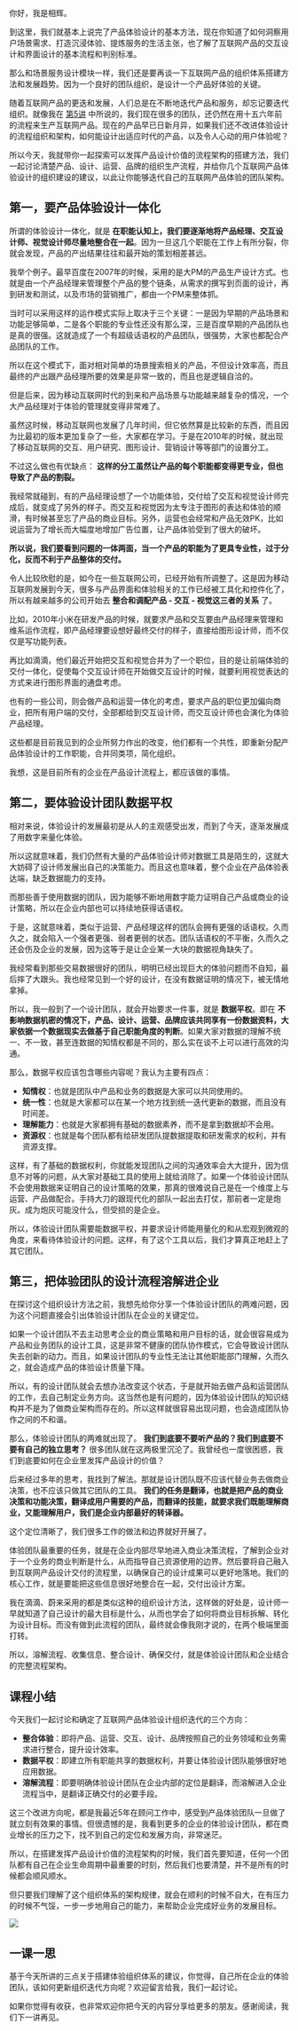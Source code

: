你好，我是相辉。

到这里，我们就基本上说完了产品体验设计的基本方法，现在你知道了如何洞察用户场景需求、打造沉浸体验、提炼服务的生活主张，也了解了互联网产品的交互设计和界面设计的基本流程和判别标准。

那么和场景服务设计模块一样，我们还是要再谈一下互联网产品的组织体系搭建方法和发展趋势。因为一个良好的团队组织，是设计一个产品好体验的关键。

随着互联网产品的更迭和发展，人们总是在不断地迭代产品和服务，却忘记要迭代组织。就像我在 [第5讲](https://time.geekbang.org/column/article/284484) 中所说的，我们现在很多的团队，还仍然在用十五六年前的流程来生产互联网产品。现在的产品早已日新月异，如果我们还不改进体验设计的流程组织和架构，如何能设计出适应时代的产品，以及令人心动的用户体验呢？

所以今天，我就带你一起探索可以发挥产品设计价值的流程架构的搭建方法，我们一起讨论清楚产品、设计、运营、品牌的组织生产流程，并给你几个互联网产品体验设计的组织建设的建议，以此让你能够迭代自己的互联网产品体验的团队架构。

## 第一，要产品体验设计一体化

所谓的体验设计一体化，就是 **在职能认知上，我们要逐渐地将产品经理、交互设计师、视觉设计师尽量地整合在一起**。因为一旦这几个职能在工作上有所分裂，你就会发现，产品的产出结果往往和最开始的策划相差甚远。

我举个例子。最早百度在2007年的时候，采用的是大PM的产品生产设计方式。也就是由一个产品经理来管理整个产品的整个链条，从需求的撰写到页面的设计，再到研发和测试，以及市场的营销推广，都由一个PM来整体抓。

当时可以采用这样的运作模式实际上取决于三个关键：一是因为早期的产品场景和功能足够简单，二是各个职能的专业性还没有那么深，三是百度早期的产品团队也是真的很强。这就造成了一个有超级话语权的产品团队，很强势，大家也都配合产品团队的工作。

所以在这个模式下，面对相对简单的场景搜索相关的产品，不但设计效率高，而且最终的产出跟产品经理所要的效果是非常一致的，而且也是逻辑自洽的。

但是后来，因为移动互联网时代的到来和产品场景与功能越来越复杂的情况，一个大产品经理对于体验的管理就变得非常难了。

虽然这时候，移动互联网也发展了几年时间，但它依然算是比较新的东西，而且因为比最初的版本更加复杂了一些，大家都在学习。于是在2010年的时候，就出现了移动互联网的交互、用户研究、图形设计、营销设计等等部门的设置分工。

不过这么做也有优缺点： **这样的分工虽然让产品的每个职能都变得更专业，但也导致了产品的割裂。**

我经常就碰到，有的产品经理设想了一个功能体验，交付给了交互和视觉设计师完成后，就变成了另外的样子。而交互和视觉因为太专注于图形的表达和体验的顺滑，有时候甚至忘了产品的商业目标。另外，运营也会经常和产品无效PK，比如说运营为了增长而大幅度地增加广告位置，让产品体验受到了很大的破坏。

**所以说，我们要看到问题的一体两面，当一个产品的职能为了更具专业性，过于分化，反而不利于产品整体的交付。**

令人比较欣慰的是，如今在一些互联网公司，已经开始有所调整了。这是因为移动互联网发展到今天，很多与产品界面和体验相关的工作已经被工具化和控件化了，所以有越来越多的公司开始去 **整合和调配产品 \- 交互 \- 视觉这三者的关系** 了。

比如，2010年小米在研发产品的时候，就要求产品和交互要由产品经理来管理和维系运作流程，即产品经理要设想好最终交付的样子，直接给图形设计师，而不仅仅是写功能列表。

再比如滴滴，他们最近开始把交互和视觉合并为了一个职位，目的是让前端体验的交付一体化，促使每个交互设计师在开始做交互设计的时候，就要利用视觉表达的方式来进行图形界面的通盘考虑。

也有的一些公司，则会做产品和运营一体化的考虑，要求产品的职位更加偏向商业，把所有用户端的交付，全部都给到交互设计师，而交互设计师也会演化为体验产品经理。

这些都是目前我见到的企业所努力作出的改变，他们都有一个共性，即重新分配产品体验设计的工作职能，合并同类项，简化组织。

我想，这是目前所有的企业在产品设计流程上，都应该做的事情。

## 第二，要体验设计团队数据平权

相对来说，体验设计的发展最初是从人的主观感受出发，而到了今天，逐渐发展成了用数字来量化体验。

所以这就意味着，我们仍然有大量的产品体验设计师对数据工具是陌生的，这就大大妨碍了设计师发展出自己的决策能力。而且这也意味着，整个企业在产品体验表达端，缺乏数据能力的支持。

而那些善于使用数据的团队，因为能够不断地用数字能力证明自己产品或商业的设计策略，所以在企业内部也可以持续地获得话语权。

于是，这就意味着，类似于运营、产品经理这样的团队会拥有更强的话语权。久而久之，就会陷入一个强者更强、弱者更弱的状态。团队话语权的不平衡，久而久之还会伤及企业的发展，因为这等于是让企业某一大块的数据视角缺失了。

我经常看到那些交易数据很好的团队，明明已经出现巨大的体验问题而不自知，最后摔了大跟头。我也经常见到一个好的设计，在没有数据证明的情况下，被无情地拿掉。

所以，我一般到了一个设计团队，就会开始要求一件事，就是 **数据平权**。即在 **不影响数据机密的情况下，产品、设计、运营、品牌应该共同享有一份数据资料，大家依据一个数据现实去做基于自己职能角度的判断**。如果大家对数据的理解不统一、不一致，甚至连数据的知情权都是不同的，那么实在谈不上可以进行高效的沟通。

那么，数据平权应该包含哪些内容呢？我认为主要有四点：

- **知情权**：也就是团队中产品和业务的数据是大家可以共同使用的。
- **统一性**：也就是大家都可以在某一个地方找到统一迭代更新的数据，而且没有时间差。
- **理解能力**：也就是大家都拥有基础的数据素养，而不是拿到数据却不会用。
- **资源权**：也就是每个团队都有给研发团队提数据提取和研发需求的权利，并有资源支撑。

这样，有了基础的数据权利，你就能发现团队之间的沟通效率会大大提升，因为信息不对等的问题，从大家对基础工具的使用上就给消除了。如果一个体验设计团队不会使用数据来证明自己的设计策略的效果，那真的很难说自己是在一个维度上与运营、产品做配合。手持大刀的跟现代化的部队一起出去打仗，那前者一定是炮灰。成为炮灰可能没什么，但受损的是企业。

所以，体验设计团队需要能数据平权，并要求设计师能用量化的和从宏观到微观的角度，来看待体验设计的问题。这样，有了这个工具以后，我们才算真正地赶上了其它团队。

## 第三，把体验团队的设计流程溶解进企业

在探讨这个组织设计方法之前，我想先给你分享一个体验设计团队的两难问题，因为这个问题直接会引出体验设计团队在企业的关键定位。

如果一个设计团队不去主动思考企业的商业策略和用户目标的话，就会很容易成为产品和业务团队的设计工具，这是非常不健康的团队协作模式，它会导致设计团队失去创新的动力。而且，如果设计团队的专业性无法让其他职能部门理解，久而久之，就会造成产品的体验设计质量下降。

所以，有的设计团队就会去想办法改变这个状态，于是就开始去做产品和运营团队的工作，去自己制定业务方向。这当然也是有问题的，因为体验设计团队的知识结构并不是为了做商业架构而存在的。所以这样就很容易出现问题，也会造成团队协作之间的不和谐。

那么，体验设计团队的两难就出现了。 **我们到底要不要听产品的？我们到底要不要有自己的独立思考？** 很多团队就在这两极里沉沦了。我曾经也一度很困惑，我们到底要如何在企业里发挥产品设计的价值？

后来经过多年的思考，我找到了解法。那就是设计团队既不应该代替业务去做商业决策，也不应该只做其它团队的工具。 **我们的任务是翻译，也就是把产品的商业决策和功能决策，翻译成用户需要的产品，而翻译的技能，就要求我们既能理解商业，又能理解用户，我们是企业内部最好的转译器。**

这个定位清晰了，我们很多工作的做法和边界就好开展了。

体验团队最重要的任务，就是在企业内部尽早地进入商业决策流程，了解到企业对于一个业务的商业判断是什么，从而指导自己资源使用的边界。然后要将自己融入到互联网产品设计交付的流程里，以确保自己的设计成果可以更好地落地。我们的核心工作，就是要能把这些信息很好地整合在一起，交付出设计方案。

我在滴滴、蔚来采用的都是类似这种的组织设计方法，这样做的好处是，设计师一早就知道了自己设计的最大目标是什么，从而也学会了如何将商业目标拆解、转化为设计目标。而没有做到此流程的团队，最终就会像我刚才说的，在两个极端里面打转。

所以，溶解流程、收集信息、整合设计、确保交付，就是体验设计团队和企业结合的完整流程架构。

## 课程小结

今天我们一起讨论和确定了互联网产品体验设计组织迭代的三个方向：

- **整合体验**：即将产品、运营、交互、设计、品牌按照自己的业务领域和业务需求进行整合，提升设计效率。
- **数据平权**：即建立所有职能共享的数据权利，并要让体验设计团队能够很好地应用数据。
- **溶解流程**：即要明确体验设计团队在企业内部的定位是翻译，而溶解进入企业流程当中，是翻译正确交付的必要手段。

这三个改进方向呢，都是我最近5年在顾问工作中，感受到产品体验团队一旦做了就立刻有效果的事情。但很遗憾的是，我看到更多的企业的体验设计团队，都在商业增长的压力之下，找不到自己的定位和发展方向，非常迷茫。

所以，在搭建发挥产品设计价值的流程架构的时候，我们首先要知道，任何一个团队都有自己在企业生命周期中最重要的时刻，然后我们也要清楚，并不是所有的时候都会顺风顺水。

但只要我们理解了这个组织体系的架构规律，就会在顺利的时候不自大，在有压力的时候不气馁，一步一步地用自己的能力，来帮助企业完成好业务的发展目标。

![](https://static001.geekbang.org/resource/image/91/39/911d4c0f33c891ddc681e0a3e6a25e39.jpg?wh=1500*1098)

## 一课一思

基于今天所讲的三点关于搭建体验组织体系的建议，你觉得，自己所在企业的体验团队，该如何更新组织迭代方向呢？欢迎留言给我，我们一起讨论。

如果你觉得有收获，也非常欢迎你把今天的内容分享给更多的朋友。感谢阅读，我们下一讲再见。